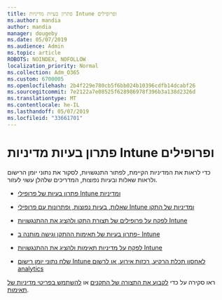 ```yaml
---
title: פתרון בעיות מדיניות Intune ופרופילים
ms.author: mandia
author: mandia
manager: dougeby
ms.date: 05/07/2019
ms.audience: Admin
ms.topic: article
ROBOTS: NOINDEX, NOFOLLOW
localization_priority: Normal
ms.collection: Adm_O365
ms.custom: 6700005
ms.openlocfilehash: 2b4f229e780cb5f6bb024b10396cdfb14dcabf26
ms.sourcegitcommit: 7e2122a7e08525f628986978f396b3a138d2326d
ms.translationtype: MT
ms.contentlocale: he-IL
ms.lasthandoff: 05/07/2019
ms.locfileid: "33661701"
---
```

# <a name="troubleshooting-intune-policy-and-profiles"></a>פתרון בעיות מדיניות Intune ופרופילים

כדי לראות את המדיניות הקיימת, לפתור התנגשויות, לסקור את נתוני יומן הרישום ולראות שאלות ובעיות נפוצות, המדריכים שלהלן עשוי לעזור.

- [פתרון בעיות של פרופילי Intune ומדיניות](https://docs.microsoft.com/intune/troubleshoot-policies-in-microsoft-intune)

- [שאלות, בעיות נפוצות, ופתרונות עם פרופילי Intune ומדיניות של התקן](https://docs.microsoft.com/intune/device-profile-troubleshoot)

- [לפקח על פרופילים של תצורת התקן ולהציג את ההתנגשויות Intune](https://docs.microsoft.com/intune/device-profile-monitor)

- [פתרון בעיות של תאימות ההתקן וגישה מותנה ב- Intune](https://docs.microsoft.com/intune/troubleshoot-conditional-access)

- [לפקח על מדיניות תאימות ולהציג את ההתנגשויות Intune](https://docs.microsoft.com/intune/compliance-policy-monitor)

- [שלח נתוני יומן רישום Intune לאחסון תכלת הרקיע, רכזות אירוע, או לרשום analytics](https://docs.microsoft.com/intune/review-logs-using-azure-monitor)

ראו סקירה על כדי [לקבוע את התצורה של התקנים](https://docs.microsoft.com/intune/device-profiles) או [להשתמש בפריטי מדיניות של תאימות](https://docs.microsoft.com/intune/device-compliance-get-started).